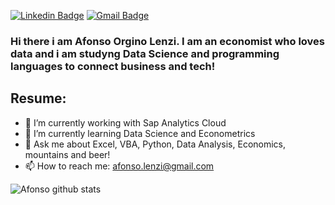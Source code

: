 [![Linkedin Badge](https://img.shields.io/badge/-LinkedIn-blue?style=for-the-badge&logo=Linkedin&logoColor=white&link=https:https://www.linkedin.com/in/afonsolenzi/)](https://www.linkedin.com/in/afonsolenzi/)
[![Gmail Badge](https://img.shields.io/badge/-Gmail-c14438?style=for-the-badge&logo=Gmail&logoColor=white&link=mailto:afonso.lenzi@gmail.com)](mailto:afonso.lenzi@gmail.com)

### Hi there i am Afonso Orgino Lenzi. I am an economist who loves data and i am studyng Data Science and programming languages to connect business and tech!

<!--
**afonsolenzi/afonsolenzi** is a ✨ _special_ ✨ repository because its `README.md` (this file) appears on your GitHub profile.
-->
## Resume:
- 🔭 I’m currently working with Sap Analytics Cloud
- 🌱 I’m currently learning Data Science and Econometrics
- 💬 Ask me about Excel, VBA, Python, Data Analysis, Economics, mountains and beer!
- 📫 How to reach me: afonso.lenzi@gmail.com

![Afonso github stats](https://github-readme-stats.vercel.app/api?username=afonsolenzi)
